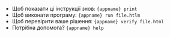 - Щоб показати ці інструкції знов: `{appname} print`
- Щоб виконати програму: `{appname} run file.htlm`
- Щоб перевірити ваше рішення: `{appname} verify file.html`
- Потрібна допомога? `{appname} help`
